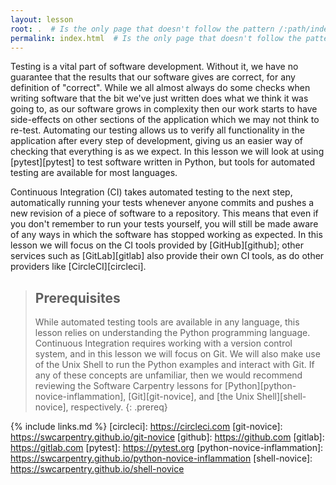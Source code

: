 ```yaml
---
layout: lesson
root: .  # Is the only page that doesn't follow the pattern /:path/index.html
permalink: index.html  # Is the only page that doesn't follow the pattern /:path/index.html
---
```


Testing is a vital part of software development. Without it, we have no guarantee that the results that our software gives are correct, for any definition of "correct". While we all almost always do some checks when writing software that the bit we've just written does what we think it was going to, as our software grows in complexity then our work starts to have side-effects on other sections of the application which we may not think to re-test. Automating our testing allows us to verify all functionality in the application after every step of development, giving us an easier way of checking that everything is as we expect. In this lesson we will look at using [pytest][pytest] to test software written in Python, but tools for automated testing are available for most languages.

Continuous Integration (CI) takes automated testing to the next step, automatically running your tests whenever anyone commits and pushes a new revision of a piece of software to a repository. This means that even if you don't remember to run your tests yourself, you will still be made aware of any ways in which the software has stopped working as expected. In this lesson we will focus on the CI tools provided by [GitHub][github]; other services such as [GitLab][gitlab] also provide their own CI tools, as do other providers like [CircleCI][circleci].

> ## Prerequisites
>
> While automated testing tools are available in any language, this lesson relies on understanding the Python programming language. Continuous Integration requires working with a version control system, and in this lesson we will focus on Git. We will also make use of the Unix Shell to run the Python examples and interact with Git. If any of these concepts are unfamiliar, then we would recommend reviewing the Software Carpentry lessons for [Python][python-novice-inflammation], [Git][git-novice], and [the Unix Shell][shell-novice], respectively.
{: .prereq}

{% include links.md %}
[circleci]: https://circleci.com
[git-novice]: https://swcarpentry.github.io/git-novice
[github]: https://github.com
[gitlab]: https://gitlab.com
[pytest]: https://pytest.org
[python-novice-inflammation]: https://swcarpentry.github.io/python-novice-inflammation
[shell-novice]: https://swcarpentry.github.io/shell-novice
